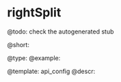 rightSplit
=============

@todo:
	check the autogenerated stub


@short:
	

@type: 
@example:


@template:	api_config
@descr:


